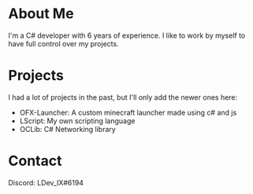 # About Me
I'm a C# developer with 6 years of experience.
I like to work by myself to have full control over my projects.

# Projects
I had a lot of projects in the past, but I'll only add the newer ones here:
- OFX-Launcher: A custom minecraft launcher made using c# and js
- LScript: My own scripting language
- OCLib: C# Networking library

# Contact
Discord: LDev_IX#6194
